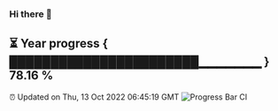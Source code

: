 ### Hi there 👋
⏳ Year progress { ███████████████████████▁▁▁▁▁▁▁ } 78.16 %
---
⏰ Updated on Thu, 13 Oct 2022 06:45:19 GMT
![Progress Bar CI](https://github.com/liununu/liununu/workflows/Progress%20Bar%20CI/badge.svg)
